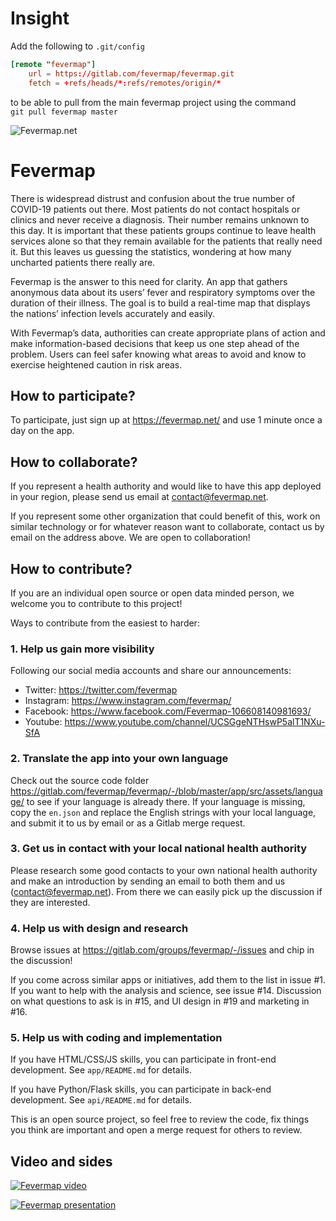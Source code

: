 # Insight

Add the following to `.git/config`

```conf
[remote "fevermap"]
	url = https://gitlab.com/fevermap/fevermap.git
    fetch = +refs/heads/*:refs/remotes/origin/*
```

to be able to pull from the main fevermap project using the command  
`git pull fevermap master`

![Fevermap.net](hero.png)

# Fevermap

There is widespread distrust and confusion about the true number of COVID-19 patients out there. Most patients do not contact hospitals or clinics and never receive a diagnosis. Their number remains unknown to this day. It is important that these patients groups continue to leave health services alone so that they remain available for the patients that really need it. But this leaves us guessing the statistics, wondering at how many uncharted patients there really are.

Fevermap is the answer to this need for clarity. An app that gathers anonymous data about its users’ fever and respiratory symptoms over the duration of their illness. The goal is to build a real-time map that displays the nations’ infection levels accurately and easily.

With Fevermap’s data, authorities can create appropriate plans of action and make information-based decisions that keep us one step ahead of the problem. Users can feel safer knowing what areas to avoid and know to exercise heightened caution in risk areas.

## How to participate?

To participate, just sign up at https://fevermap.net/ and use 1 minute once a day on the app.

## How to collaborate?

If you represent a health authority and would like to have this app deployed in your region, please send us email at [contact@fevermap.net](mailto:contact@fevermap.net).

If you represent some other organization that could benefit of this, work on similar technology or for whatever reason want to collaborate, contact us by email on the address above. We are open to collaboration!

## How to contribute?

If you are an individual open source or open data minded person, we welcome you to contribute to this project!

Ways to contribute from the easiest to harder:

### 1. Help us gain more visibility

Following our social media accounts and share our announcements:

- Twitter: https://twitter.com/fevermap
- Instagram: https://www.instagram.com/fevermap/
- Facebook: https://www.facebook.com/Fevermap-106608140981693/
- Youtube: https://www.youtube.com/channel/UCSGgeNTHswP5alT1NXu-SfA

### 2. Translate the app into your own language

Check out the source code folder https://gitlab.com/fevermap/fevermap/-/blob/master/app/src/assets/language/ to see if your language is already there. If your language is missing, copy the `en.json` and replace the English strings with your local language, and submit it to us by email or as a Gitlab merge request.

### 3. Get us in contact with your local national health authority

Please research some good contacts to your own national health authority and make an introduction by sending an email to both them and us (contact@fevermap.net). From there we can easily pick up the discussion if they are interested.

### 4. Help us with design and research

Browse issues at https://gitlab.com/groups/fevermap/-/issues and chip in the discussion!

If you come across similar apps or initiatives, add them to the list in issue #1. If you want to help with the analysis and science, see issue #14. Discussion on what questions to ask is in #15, and UI design in #19 and marketing in #16.

### 5. Help us with coding and implementation

If you have HTML/CSS/JS skills, you can participate in front-end development. See `app/README.md` for details.

If you have Python/Flask skills, you can participate in back-end development. See `api/README.md` for details.

This is an open source project, so feel free to review the code, fix things you think are important and open a merge request for others to review.

## Video and sides

[![Fevermap video](images/vimeo.png)](https://vimeo.com/399851161)

[![Fevermap presentation](images/slideshare.png)](https://www.slideshare.net/ottokekalainen/fevermap-track-covid19-pandemic-in-realtime)

<!--- NOTE: iframe embeds don't work in Markdown (at least on on Gitlab), so use screenshots instead to mimick embeds and attract users to click on it -->

